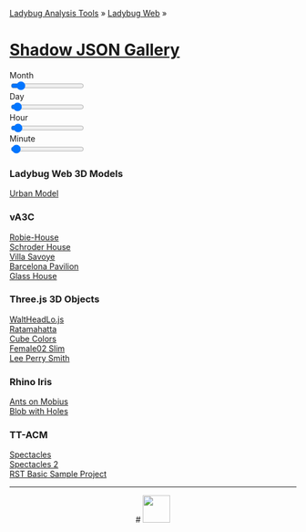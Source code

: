 [Ladybug Analysis Tools]( ../../../index.html  ) &raquo; [Ladybug Web]( ../../index.html ) &raquo;

[Shadow JSON Gallery]( index.html )
===
<div id=message ></div>


Month<br><input type=range id=inpMonth min=0 max=11 value=1 step=1 oninput=setDate(); title="1 to 12: OK" ><output id=outMonth ></output><br>
Day<br><input type=range id=inpDate min=0 max=31 step=1 value=1 oninput=setDate(); title="1 to 31: OK" ><output id=outDate ></output><br>
Hour<br><input type=range id=inpHours min=0 max=23 step=1 value=1 oninput=setDate(); title="0 to 23: OK" ><output id=outHours ></output><br>
Minute<br><input type=range id=inpMinutes min=0 max=59 step=1 value=1 oninput=setDate(); title="0 to 59: OK" ><output id=outMinutes ></output><br>


### Ladybug Web 3D Models
[Urban Model]( #https://ladybug-analysis-tools.github.io/3d-models/content/json/urban-model/urban-model-001.json#la=37.796#lo=-122.398#cx=0#cy=50#cz=-180#hr=12#sx=0.1#sy=0.1#sz=0.1#px=10#pz=10#rx=90#ry=180#sl=1.5#gv=0#av=1 )

### vA3C
[Robie-House]( #https://va3c.github.io/3d-warehouse-samples/robie-house/untitled/robie-house.js#ti=Robie-House#px=-50#sx=60#sy=60#sz=60#cx=-40#cy=40#cz=70 )  
[Schroder House]( #https://va3c.github.io/3d-warehouse-samples/schroder-house/untitled/schroder-house.js#la=52.0853#lo=5.1472#sx=5#sy=5#sz=5 )  
[Villa Savoye]( #https://va3c.github.io/3d-warehouse-samples/villa-savoye/untitled/villa-savoye.js#la=48.9231#lo=2.02658#px=-30#pz-50#sx=3#sy=3#sz=3 )  
[Barcelona Pavilion]( #https://va3c.github.io/3d-warehouse-samples/barcelona-pavilion/untitled/barcelona-pavilion.js#la=41.3706#lo=2.1500#px=-70#pz=50#sx=2#sy=2#sz=2#cx=-50#cy=17#cz=64 )  
[Glass House]( #https://va3c.github.io/3d-warehouse-samples/glass-house/untitled/glass-house.js#px=30#pz=100#sx=5#sy=5#sz=5 )  

### Three.js 3D Objects
[WaltHeadLo.js]( #https://rawgit.com/mrdoob/three.js/dev/examples/obj/WaltHeadLo.js#ar=80#rz=45#py=30 )  
[Ratamahatta]( #https://va3c.github.io/three.js/examples/models/animated/ratamahatta/ratamahatta.js#py=25#ry=-90#sx=1#sy=1#sz=1 )  
[Cube Colors]( #https://va3c.github.io/three.js/examples/obj/cubecolors/cubecolors.js#sx=30#sy=30#sz=30 )  
[Female02 Slim]( #https://va3c.github.io/three.js/examples/obj/female02/Female02_slim.js#sx=0.3#sy=0.3#sz=0.3 )  
[Lee Perry Smith]( #https://va3c.github.io/three.js/examples/obj/leeperrysmith/LeePerrySmith.js#py=20#sx=5#sy=5#sz=5 )  

### Rhino Iris
[Ants on Mobius]( #https://ladybug-analysis-tools.github.io/3d-models/content/json/ants-on-mobius/ants-on-mobius.json#la=37.796#lo=-122.398#sx=0.5#sy=0.5#sz=0.5  )  
[Blob with Holes]( #https://ladybug-analysis-tools.github.io/3d-models/content/json/blob-with-holes/blob-with-holes.json#la=37.796#lo=-122.398 )  

### TT-ACM
[Spectacles]( #https://tt-acm.github.io/Spectacles.WebViewer/examples/1/js/Spectacles.json )  
[Spectacles 2]( #https://tt-acm.github.io/Spectacles.WebViewer/examples/2/js/Spectacles_2.json )  
[RST Basic Sample Project]( #https://tt-acm.github.io/Spectacles.RevitExporter/sampleModels/rst_basic_sample_project.rvt.js#sx=0.001#sy=0.001#sz=0.001 )  

***

<center title="dingbat" >
# <a href=javascript:menu.scrollTop=0; style=text-decoration:none; ><img src="http://ladybug-analysis-tools.github.io/images/ladybug-logo.png" width=48 ></a>
</center>